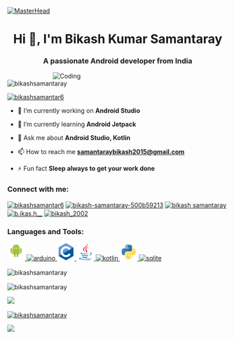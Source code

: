 [![MasterHead](https://1.bp.blogspot.com/-7A4WynwLsMw/XbBpCXG8fHI/AAAAAAAAMt4/uOa1bpLskYgrwGbllhSu2SDj_Mig8SXJQCLcBGAsYHQ/s1600/2000_600px.gif)](https://rishavchanda.io)
<h1 align="center">Hi 👋, I'm Bikash Kumar Samantaray</h1>
<h3 align="center">A passionate Android developer from India</h3>
<img align="right" alt="Coding" width="400" src="https://simplepassivecashflow.com/wp-content/uploads/2017/11/Work-Fun.gif">

<p align="left"> <img src="https://komarev.com/ghpvc/?username=bikashsamantaray&label=Profile%20views&color=0e75b6&style=flat" alt="bikashsamantaray" /> </p>

<p align="left"> <a href="https://twitter.com/bikashsamantar6" target="blank"><img src="https://img.shields.io/twitter/follow/bikashsamantar6?logo=twitter&style=for-the-badge" alt="bikashsamantar6" /></a> </p>

- 🔭 I’m currently working on **Android Studio**

- 🌱 I’m currently learning **Android Jetpack**

- 💬 Ask me about **Android Studio, Kotlin**

- 📫 How to reach me **samantaraybikash2015@gmail.com**

- ⚡ Fun fact **Sleep always to get your work done**



<h3 align="left">Connect with me:</h3>
<p align="left">
<a href="https://twitter.com/bikashsamantar6" target="blank"><img align="center" src="https://raw.githubusercontent.com/rahuldkjain/github-profile-readme-generator/master/src/images/icons/Social/twitter.svg" alt="bikashsamantar6" height="30" width="40" /></a>
<a href="https://linkedin.com/in/bikash-samantaray-500b59213" target="blank"><img align="center" src="https://raw.githubusercontent.com/rahuldkjain/github-profile-readme-generator/master/src/images/icons/Social/linked-in-alt.svg" alt="bikash-samantaray-500b59213" height="30" width="40" /></a>
<a href="https://fb.com/bikash samantaray" target="blank"><img align="center" src="https://raw.githubusercontent.com/rahuldkjain/github-profile-readme-generator/master/src/images/icons/Social/facebook.svg" alt="bikash samantaray" height="30" width="40" /></a>
<a href="https://instagram.com/b.ikas.h__" target="blank"><img align="center" src="https://raw.githubusercontent.com/rahuldkjain/github-profile-readme-generator/master/src/images/icons/Social/instagram.svg" alt="b.ikas.h__" height="30" width="40" /></a>
<a href="https://www.codechef.com/users/bikash_2002" target="blank"><img align="center" src="https://cdn.jsdelivr.net/npm/simple-icons@3.1.0/icons/codechef.svg" alt="bikash_2002" height="30" width="40" /></a>
</p>

<h3 align="left">Languages and Tools:</h3>
<p align="left"> <a href="https://developer.android.com" target="_blank" rel="noreferrer"> <img src="https://raw.githubusercontent.com/devicons/devicon/master/icons/android/android-original-wordmark.svg" alt="android" width="40" height="40"/> </a> <a href="https://www.arduino.cc/" target="_blank" rel="noreferrer"> <img src="https://cdn.worldvectorlogo.com/logos/arduino-1.svg" alt="arduino" width="40" height="40"/> </a> <a href="https://www.cprogramming.com/" target="_blank" rel="noreferrer"> <img src="https://raw.githubusercontent.com/devicons/devicon/master/icons/c/c-original.svg" alt="c" width="40" height="40"/> </a> <a href="https://www.java.com" target="_blank" rel="noreferrer"> <img src="https://raw.githubusercontent.com/devicons/devicon/master/icons/java/java-original.svg" alt="java" width="40" height="40"/> </a> <a href="https://kotlinlang.org" target="_blank" rel="noreferrer"> <img src="https://www.vectorlogo.zone/logos/kotlinlang/kotlinlang-icon.svg" alt="kotlin" width="40" height="40"/> </a> <a href="https://www.python.org" target="_blank" rel="noreferrer"> <img src="https://raw.githubusercontent.com/devicons/devicon/master/icons/python/python-original.svg" alt="python" width="40" height="40"/> </a> <a href="https://www.sqlite.org/" target="_blank" rel="noreferrer"> <img src="https://www.vectorlogo.zone/logos/sqlite/sqlite-icon.svg" alt="sqlite" width="40" height="40"/> </a> </p>

<p><img align="center" src="https://github-readme-stats.vercel.app/api/top-langs?username=bikashsamantaray&show_icons=true&locale=en&layout=compact" alt="bikashsamantaray" /></p>

<p align="left"><img align="center" src="https://github-readme-streak-stats.herokuapp.com/?user=bikashsamantaray&" alt="bikashsamantaray" /></p>

<p><img src="https://github-readme-stats.vercel.app/api?username=bikashsamantaray&show_icons=true&locale=en&theme=outrun" /></p>

<p align="left"> <a href="https://github.com/ryo-ma/github-profile-trophy"><img src="https://github-profile-trophy.vercel.app/?username=bikashsamantaray" alt="bikashsamantaray" /></a> </p>
<img src="https://activity-graph.herokuapp.com/graph?username=bikashsamantaray&theme=xcode" /   >
